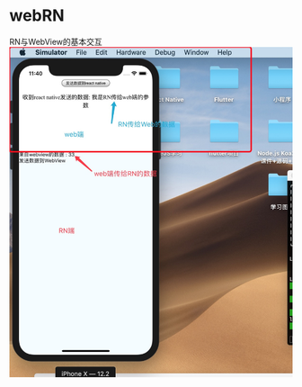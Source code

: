 # webRN
RN与WebView的基本交互
![image](https://github.com/pheromone/webRN/blob/master/webRN-result.png) <br/>
